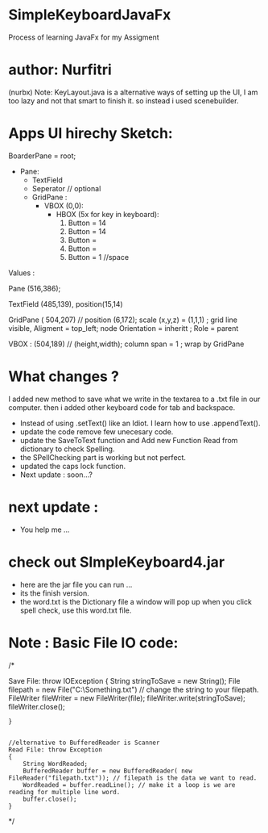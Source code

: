 # SimpleKeyboardJavaFx
Process of learning JavaFx for my Assigment




# author: Nurfitri


(nurbx) Note: KeyLayout.java is a alternative ways of setting up the UI, I am too lazy and not that smart to finish it. so instead i used scenebuilder.

# Apps UI hirechy Sketch:

BoarderPane = root;
- Pane:
	- TextField
	- Seperator // optional
	- GridPane :
		- VBOX (0,0):
			- HBOX (5x for key in keyboard):
				1. Button = 14
				2. Button = 14
				3. Button = 
				4. Button = 
				5. Button = 1 //space

Values :

Pane (516,386);

TextField (485,139), position(15,14)

GridPane ( 504,207) // position (6,172); scale (x,y,z) = (1,1,1) ; grid line visible, Aligment = top_left; node Orientation = inheritt ; Role = parent

VBOX : (504,189) // (height,width); column span = 1 ; wrap by GridPane

# What changes ?
I added new method to save what we write in the textarea to a .txt file in our computer.
then i added other keyboard code for tab and backspace.
 
- Instead of using .setText() like an Idiot. I learn how to use .appendText().
- update the code remove few unecesary code.
- update the SaveToText function and Add new Function Read from dictionary to check Spelling.
- the SPellChecking part is working but not perfect.
- updated the caps lock function.
- Next update : soon...?

# next update :
  - You help me ... 

# check out SImpleKeyboard4.jar
 - here are the jar file you can run ...
 - its the finish version.
 - the word.txt is the Dictionary file a window will pop up when you click spell check, use this word.txt file.


# Note : Basic File IO code:


/*

 Save File: throw IOException
	{
	String stringToSave = new String();
	File filepath = new File("C:\\Something.txt") // change the string to your filepath.
	FileWriter fileWriter = new FileWriter(file);
	fileWriter.write(stringToSave);
    fileWriter.close();
	
	}


	//elternative to BufferedReader is Scanner
	Read File: throw Exception 
	{
		String WordReaded;
		BufferedReader buffer = new BufferedReader( new FileReader("filepath.txt")); // filepath is the data we want to read.
		WordReaded = buffer.readLine(); // make it a loop is we are reading for multiple line word.
		buffer.close();
	}
*/
